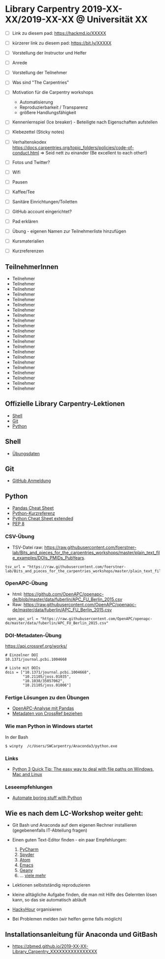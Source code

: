 # Library Carpentry 2019-XX-XX/2019-XX-XX @ Universität XX

- [ ] Link zu diesem pad: https://hackmd.io/XXXXX
- [ ] kürzerer link zu diesem pad: https://bit.ly/XXXXX
- [ ] Vorstellung der Instructor und Helfer
- [ ] Anrede
- [ ] Vorstellung der Teilnehmer
- [ ] Was sind "The Carpentries"
- [ ] Motivation für die Carpentry workshops
  - Automatisierung
  - Reproduzierbarkeit / Transparenz
  - größere Handlungsfähigkeit
- [ ] Kennenlernspiel (Ice breaker) - Beteiligte nach Eigenschaften aufstellen
- [ ] Klebezettel (Sticky notes)
- [ ] Verhaltenskodex https://docs.carpentries.org/topic_folders/policies/code-of-conduct.html => Seid nett zu einander (Be excellent to each other!)
- [ ] Fotos und Twitter?
- [ ] Wifi
- [ ] Pausen
- [ ] Kaffee/Tee
- [ ] Sanitäre Einrichtungen/Toiletten 
- [ ] GitHub account eingerichtet?
- [ ] Pad erklären
- [ ] Übung - eigenen Namen zur Teilnehmerliste hinzufügen
- [ ] Kursmaterialien
- [ ] Kurzreferenzen


## TeilnehmerInnen


- Teilnehmer
- Teilnehmer
- Teilnehmer
- Teilnehmer
- Teilnehmer
- Teilnehmer
- Teilnehmer
- Teilnehmer
- Teilnehmer
- Teilnehmer
- Teilnehmer
- Teilnehmer
- Teilnehmer
- Teilnehmer
- Teilnehmer
- Teilnehmer
- Teilnehmer
- Teilnehmer
- Teilnehmer
- Teilnehmer
- Teilnehmer
- Teilnehmer

## Offizielle Library Carpentry-Lektionen

- [Shell](https://librarycarpentry.org/lc-shell/)
- [Git](https://librarycarpentry.org/lc-git/)
- [Python](https://librarycarpentry.org/lc-python-intro/)

## Shell

- [Übungsdaten](https://raw.githubusercontent.com/librarycarpentry/lc-shell/gh-pages/data/shell-lesson.zip)



## Git

- [GitHub Anmeldung](https://github.com/join)


## Python


- [Pandas Cheat Sheet](https://github.com/pandas-dev/pandas/blob/master/doc/cheatsheet/Pandas_Cheat_Sheet.pdf)
- [Python-Kurzreferenz](https://github.com/foerstner-lab/Bits_and_pieces_for_the_carpentries_workshops/blob/master/cheat_sheets/python_de.md)
- [Python Cheat Sheet extended](https://github.com/ehmatthes/pcc/releases/download/v1.0.0/beginners_python_cheat_sheet_pcc_all.pdf)
- [PEP 8](https://www.python.org/dev/peps/pep-0008/)

### CSV-Übung

* TSV-Datei raw: https://raw.githubusercontent.com/foerstner-lab/Bits_and_pieces_for_the_carpentries_workshops/master/plain_text_file_examples/DOIs_PMIDs_PubYears.

```
tsv_url = "https://raw.githubusercontent.com/foerstner-lab/Bits_and_pieces_for_the_carpentries_workshops/master/plain_text_file_examples/DOIs_PMIDs_PubYears.tsv"
```

### OpenAPC-Übung

* html: https://github.com/OpenAPC/openapc-de/blob/master/data/fuberlin/APC_FU_Berlin_2015.csv
* Raw: https://raw.githubusercontent.com/OpenAPC/openapc-de/master/data/fuberlin/APC_FU_Berlin_2015.csv


```
 open_apc_url = "https://raw.githubusercontent.com/OpenAPC/openapc-de/master/data/fuberlin/APC_FU_Berlin_2015.csv"
 ```

### DOI-Metadaten-Übung
https://api.crossref.org/works/


```
# Einzelner DOI
10.1371/journal.pcbi.1004668
```

```
# Liste mit DOIs
dois = ["10.1371/journal.pcbi.1004668",
        "10.21105/joss.01035",
        "10.1038/35057062",
        "10.21105/joss.01006"]
```


### Fertige Lösungen zu den Übungen

- [OpenAPC-Analyse mit Pandas](https://github.com/konrad/Bits_and_pieces_for_the_carpentries_workshops/blob/master/python/Intro_to_pandas_with_OpenAPC_data.ipynb)
- [Metadaten von CrossRef beziehen](https://github.com/foerstner-lab/Bits_and_pieces_for_the_carpentries_workshops/blob/master/python/Metadata_via_DOI_from_CrossRef.ipynb)


### Wie man Python in Windows startet 

In der Bash

```
$ winpty  /c/Users/SWCarpentry/Anaconda3/python.exe
```


### Links

- [Python 3 Quick Tip: The easy way to deal with file paths on Windows, Mac and Linux](https://medium.com/@ageitgey/python-3-quick-tip-the-easy-way-to-deal-with-file-paths-on-windows-mac-and-linux-11a072b58d5f)

### Leseempfehlungen

- [Automate boring stuff with Python](https://automatetheboringstuff.com/)



## Wie es nach dem LC-Workshop weiter geht:
 - Git Bash und Anaconda auf dem eigenen Rechner installieren (gegebenenfalls IT-Abteilung fragen)
 
 - Einen guten Text-Editor finden - ein paar Empfehlungen: 
    1) [PyCharm](https://www.jetbrains.com/pycharm/)
    2) [Spyder](https://www.spyder-ide.org/)
    3) [Atom](https://atom.io/)
    4) [Emacs](https://www.gnu.org/software/emacs/)
    5) [Geany](https://www.geany.org/)
    6) ... [viele mehr](https://en.wikipedia.org/wiki/List_of_text_editors)
 - Lektionen selbstständig reproduzieren
 - kleine alltägliche Aufgabe finden, die man mit Hilfe des Gelernten lösen kann, so das sie automatisch abläuft
 - [HackyHour](https://hackyhour.github.io/Cologne/) organisieren 
 - Bei Problemen melden (wir helfen gerne falls möglich)
 
## Installationsanleitung für Anaconda und GitBash

- https://zbmed.github.io/2019-XX-XX-Library_Carpentry_XXXXXXXXXXXXXXXX
